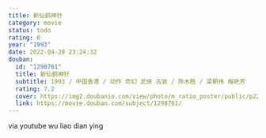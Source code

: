 ```yaml
---
title: 新仙鹤神针
category: movie
status: todo
rating: 0
year: "1993"
date: 2022-04-28 23:24:32
douban:
  id: "1298761"
  title: 新仙鹤神针
  subtitle: 1993 / 中国香港 / 动作 奇幻 武侠 古装 / 陈木胜 / 梁朝伟 梅艳芳
  rating: 7.2
  cover: https://img2.doubanio.com/view/photo/m_ratio_poster/public/p2289717171.jpg
  link: https://movie.douban.com/subject/1298761/
---
```


via youtube wu liao dian ying
